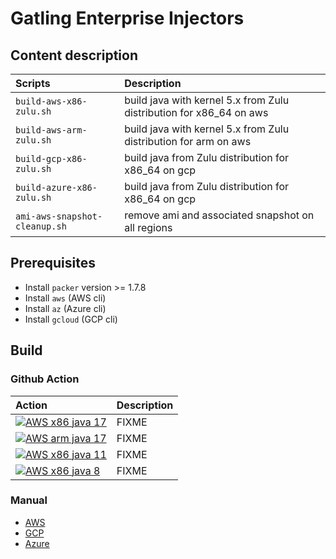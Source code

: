 # Gatling Enterprise Injectors

## Content description

| Scripts  | Description |
| :------------- | :------------- |
| `build-aws-x86-zulu.sh`  | build java with kernel 5.x from Zulu distribution for x86_64 on aws |
| `build-aws-arm-zulu.sh`  | build java with kernel 5.x from Zulu distribution for arm on aws|
| `build-gcp-x86-zulu.sh`  | build java from Zulu distribution for x86_64 on gcp |
| `build-azure-x86-zulu.sh`  | build java from Zulu distribution for x86_64 on gcp |
| `ami-aws-snapshot-cleanup.sh`  | remove ami and associated snapshot on all regions  |

## Prerequisites

* Install `packer` version >= 1.7.8
* Install `aws` (AWS cli)
* Install `az` (Azure cli)
* Install `gcloud` (GCP cli)

## Build

### Github Action

| Action | Description | 
| :------------- | :------------- |
| [![AWS x86 java 17](https://github.com/gatling/frontline-injector-playbook/actions/workflows/aws-x86-java17.yml/badge.svg?branch=install-zulu)](https://github.com/gatling/frontline-injector-playbook/actions/workflows/aws-x86-java17.yml) | FIXME |
| [![AWS arm java 17](https://github.com/gatling/frontline-injector-playbook/actions/workflows/aws-arm-java17.yml/badge.svg?branch=install-zulu)](https://github.com/gatling/frontline-injector-playbook/actions/workflows/aws-arm-java17.yml) | FIXME |
| [![AWS x86 java 11](https://github.com/gatling/frontline-injector-playbook/actions/workflows/aws-x86-java11.yml/badge.svg?branch=install-zulu)](https://github.com/gatling/frontline-injector-playbook/actions/workflows/aws-x86-java11.yml)| FIXME |
| [![AWS x86 java 8](https://github.com/gatling/frontline-injector-playbook/actions/workflows/aws-x86-java8.yml/badge.svg?branch=install-zulu)](https://github.com/gatling/frontline-injector-playbook/actions/workflows/aws-x86-java8.yml) | FIXME |

### Manual

* [AWS](docs/aws.md)
* [GCP](docs/gcp.md)
* [Azure](docs/azure.md)

